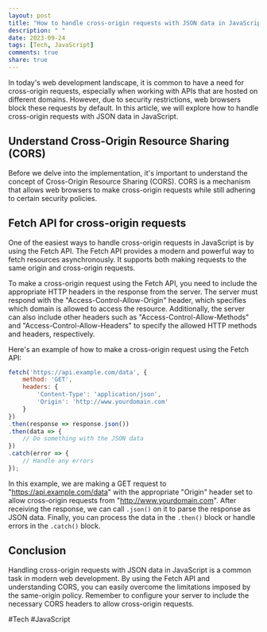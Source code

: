 ```yaml
---
layout: post
title: "How to handle cross-origin requests with JSON data in JavaScript."
description: " "
date: 2023-09-24
tags: [Tech, JavaScript]
comments: true
share: true
---
```


In today's web development landscape, it is common to have a need for cross-origin requests, especially when working with APIs that are hosted on different domains. However, due to security restrictions, web browsers block these requests by default. In this article, we will explore how to handle cross-origin requests with JSON data in JavaScript.

## Understand Cross-Origin Resource Sharing (CORS)

Before we delve into the implementation, it's important to understand the concept of Cross-Origin Resource Sharing (CORS). CORS is a mechanism that allows web browsers to make cross-origin requests while still adhering to certain security policies. 

## Fetch API for cross-origin requests

One of the easiest ways to handle cross-origin requests in JavaScript is by using the Fetch API. The Fetch API provides a modern and powerful way to fetch resources asynchronously. It supports both making requests to the same origin and cross-origin requests.

To make a cross-origin request using the Fetch API, you need to include the appropriate HTTP headers in the response from the server. The server must respond with the "Access-Control-Allow-Origin" header, which specifies which domain is allowed to access the resource. Additionally, the server can also include other headers such as "Access-Control-Allow-Methods" and "Access-Control-Allow-Headers" to specify the allowed HTTP methods and headers, respectively.

Here's an example of how to make a cross-origin request using the Fetch API:

```javascript
fetch('https://api.example.com/data', {
    method: 'GET',
    headers: {
        'Content-Type': 'application/json',
        'Origin': 'http://www.yourdomain.com'
    }
})
.then(response => response.json())
.then(data => {
    // Do something with the JSON data
})
.catch(error => {
    // Handle any errors
});
```

In this example, we are making a GET request to "https://api.example.com/data" with the appropriate "Origin" header set to allow cross-origin requests from "http://www.yourdomain.com". After receiving the response, we can call `.json()` on it to parse the response as JSON data. Finally, you can process the data in the `.then()` block or handle errors in the `.catch()` block.

## Conclusion

Handling cross-origin requests with JSON data in JavaScript is a common task in modern web development. By using the Fetch API and understanding CORS, you can easily overcome the limitations imposed by the same-origin policy. Remember to configure your server to include the necessary CORS headers to allow cross-origin requests.

#Tech #JavaScript